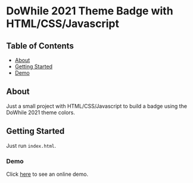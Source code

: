 # DoWhile 2021 Theme Badge with HTML/CSS/Javascript

## Table of Contents

- [About](#about)
- [Getting Started](#getting_started)
- [Demo](#demo)

## About <a name = "about"></a>

Just a small project with HTML/CSS/Javascript to build a badge using the DoWhile 2021 theme colors.

## Getting Started <a name = "getting_started"></a>

Just run `index.html`.

### Demo <a name = "demo"></a>

Click [here](https://ivanseibel.github.io/nlw-heat-dowhile-badge/) to see an online demo.

